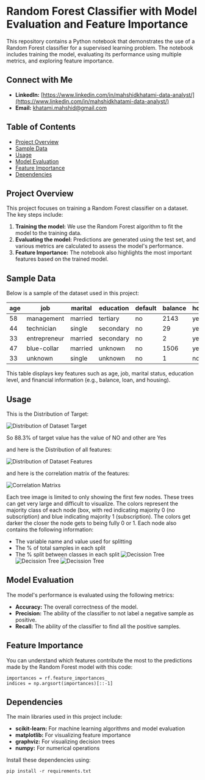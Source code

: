 # Random Forest Classifier with Model Evaluation and Feature Importance

This repository contains a Python notebook that demonstrates the use of a Random Forest classifier for a supervised learning problem. The notebook includes training the model, evaluating its performance using multiple metrics, and exploring feature importance.

## Connect with Me

- **LinkedIn:** [https://www.linkedin.com/in/mahshidkhatami-data-analyst/](https://www.linkedin.com/in/mahshidkhatami-data-analyst/)
- **Email:** [khatami.mahshid@gmail.com](mailto:khatami.mahshid@gmail.com)


## Table of Contents

- [Project Overview](#project-overview)
- [Sample Data](#Sample_Data)
- [Usage](#usage)
- [Model Evaluation](#model-evaluation)
- [Feature Importance](#feature-importance)
- [Dependencies](#dependencies)


## Project Overview
This project focuses on training a Random Forest classifier on a dataset. The key steps include:

1. **Training the model:** We use the Random Forest algorithm to fit the model to the training data.
2. **Evaluating the model:** Predictions are generated using the test set, and various metrics are calculated to assess the model's performance.
3. **Feature Importance:** The notebook also highlights the most important features based on the trained model.


## Sample Data

Below is a sample of the dataset used in this project:

| age | job         | marital  | education | default | balance | housing | loan | contact  | day | month | duration | campaign | pdays | previous | poutcome | y  |
|-----|-------------|----------|-----------|---------|---------|---------|------|----------|-----|-------|----------|----------|-------|----------|----------|----|
| 58  | management  | married  | tertiary  | no      | 2143    | yes     | no   | unknown  | 5   | may   | 261      | 1        | -1    | 0        | unknown  | no |
| 44  | technician  | single   | secondary | no      | 29      | yes     | no   | unknown  | 5   | may   | 151      | 1        | -1    | 0        | unknown  | no |
| 33  | entrepreneur| married  | secondary | no      | 2       | yes     | yes  | unknown  | 5   | may   | 76       | 1        | -1    | 0        | unknown  | no |
| 47  | blue-collar | married  | unknown   | no      | 1506    | yes     | no   | unknown  | 5   | may   | 92       | 1        | -1    | 0        | unknown  | no |
| 33  | unknown     | single   | unknown   | no      | 1       | no      | no   | unknown  | 5   | may   | 198      | 1        | -1    | 0        | unknown  | no |

This table displays key features such as age, job, marital status, education level, and financial information (e.g., balance, loan, and housing).

## Usage
This is the Distribution of Target:

![Distribution of Dataset Target](Fig/Distribution_target.png)

So 88.3% of target value has the value of NO and other are Yes

and here is the Distribution of all features:

![Distribution of Dataset Features](Fig/dist_features.png)

and here is the correlation matrix of the features:

![Correlation Matrixs](Fig/corr.png)


Each tree image is limited to only showing the first few nodes. These trees can get very large and difficult to visualize. The colors represent the majority class of each node (box, with red indicating majority 0 (no subscription) and blue indicating majority 1 (subscription). The colors get darker the closer the node gets to being fully 0 or 1. Each node also contains the following information:

- The variable name and value used for splitting
- The % of total samples in each split
- The % split between classes in each split
![Decission Tree](Fig/DT.png)
![Decission Tree](Fig/DT1.png)
![Decission Tree](Fig/DT2.png)

## Model Evaluation
The model's performance is evaluated using the following metrics:

- **Accuracy:** The overall correctness of the model.
- **Precision:** The ability of the classifier to not label a negative sample as positive.
- **Recall:** The ability of the classifier to find all the positive samples.

## Feature Importance
You can understand which features contribute the most to the predictions made by the Random Forest model with this code:

```
importances = rf.feature_importances_
indices = np.argsort(importances)[::-1]
```

## Dependencies
The main libraries used in this project include:

- **scikit-learn:** For machine learning algorithms and model evaluation
- **matplotlib:** For visualizing feature importance
- **graphviz:** For visualizing decision trees
- **numpy:** For numerical operations

Install these dependencies using:

```
pip install -r requirements.txt
```